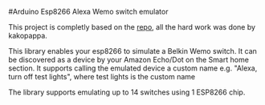 #Arduino Esp8266 Alexa Wemo switch emulator

This project is completly based on the [repo](https://github.com/kakopappa/arduino-esp8266-alexa-multiple-wemo-switch), all the hard work was done by kakopappa.

This library enables your esp8266 to simulate a Belkin Wemo switch. It can be discovered as a device by your Amazon Echo/Dot on the Smart home section. It supports calling the emulated device a custom name e.g. "Alexa, turn off test lights", where test lights is the custom name

The library supports emulating up to 14 switches using 1 ESP8266 chip.


